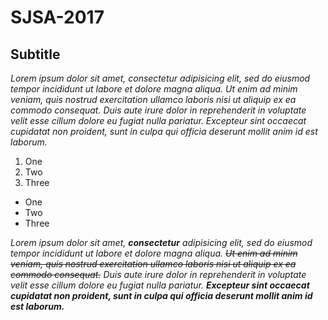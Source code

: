 # SJSA-2017

## Subtitle
_Lorem ipsum dolor sit amet, consectetur adipisicing elit, sed do eiusmod
tempor incididunt ut labore et dolore magna aliqua. Ut enim ad minim veniam,
quis nostrud exercitation ullamco laboris nisi ut aliquip ex ea commodo
consequat. Duis aute irure dolor in reprehenderit in voluptate velit esse
cillum dolore eu fugiat nulla pariatur. Excepteur sint occaecat cupidatat non
proident, sunt in culpa qui officia deserunt mollit anim id est laborum._

1. One
2. Two
3. Three

* One
* Two
* Three

_Lorem ipsum dolor sit amet, **consectetur** adipisicing elit, sed do eiusmod
tempor incididunt ut labore et dolore magna aliqua. ~~Ut enim ad minim veniam,
quis nostrud exercitation ullamco laboris nisi ut aliquip ex ea commodo
consequat.~~ Duis aute irure dolor in reprehenderit in voluptate velit esse
cillum dolore eu fugiat nulla pariatur. **Excepteur sint occaecat cupidatat non
proident, sunt in culpa qui officia deserunt mollit anim id est laborum.**_